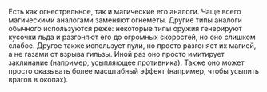 Есть как огнестрельное, так и магические его аналоги. Чаще всего магическими аналогами заменяют огнеметы. Другие типы аналоги обычного используются реже: некоторые типы оружия генерируют кусочки льда и разгоняют его до огромных скоростей, но оно слишком слабое. Другое также использует пули, но просто разгоняет их магией, а не газами от взрыва гильзы. Иной раз оно просто имитирует заклинание (например, усыпляющее противника). Также оно может просто оказывать более масштабный эффект (например, чтобы усыпить врагов в окопах).